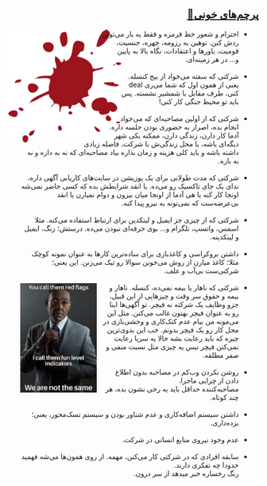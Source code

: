 <h2 id="redflags" dir="rtl"><a class="header" href="#redflags">پرچم‌های خونی🚩</a></h2>

<img src="assets/blood.png" alt="blood photo" style="float:left; max-width: 45%; height:auto; border-radius: 0; shape-outside: circle();">

<ul dir="rtl">
    <li>احترام و شعور خط قرمزه و فقط یه بار می‌تونن ردش کنن. توهین به رزومه، چهره، جنسیت، قومیت، باورها و اعتقادات، نگاه بالا به پایین و... در هر زمینه‌ای.</li>
    <br>
    <li>شرکتی که سفته می‌خواد از بیخ کنسله. یعنی از همون اول که شما می‌ری deal کنی، طرف مقابل با شمشیر نشسته. پس باید تو محیط جنگی کار کنی!</li>
    <br>
    <li>شرکتی که از اولین مصاحبه‌ای که می‌خواد انجام بده، اصرار به حضوری بودن جلسه داره. آدما کار دارن، زندگی دارن، ممکنه یکی شهر دیگه‌ای باشه، یا محل زندگی‌ش با شرکت، فاصله زیادی داشته باشه و باید کلی هزینه و زمان بذاره بیاد مصاحبه‌ای که نه به داره و نه به باره.</li>
    <br>
    <li>شرکتی که مدت طولانی برای یک پوزیشن در سایت‌های کاریابی آگهی داره، ندای یک جای تاکسیک رو می‌ده. یا انقد شرایطش بده که کسی حاضر نمی‌شه اونجا کار کنه یا هی آدما از اونجا میان بیرون و دوام نمیارن یا انقد بی‌عرضه‌ست که نمی‌تونه یه نیرو پیدا کنه.</li>
    <br>
    <li>شرکتی که از چیزی جز ایمیل و لینکدین برای ارتباط استفاده می‌کنه. مثلا اسمس، واتسپ، تلگرام و... بوی حرفه‌ای نبودن می‌ده. درستش؛ زنگ، ایمیل و لینکدینه.</li>
    <br>
    <li>داشتن بروکراسی و کاغذ‌بازی برای ساده‌ترین کارها به عنوان نمونه کوچک مثلا؛ کاغذ میارن از روش می‌خونن سوالا رو تیک می‌زنن. این یعنی؛ شرکتی‌ست بی‌آب و علف‌.</li>
    <br>
    <img src="assets/redflag_meme.jpg" alt="gus fring redflag meme" style="float:left; max-width: 35%; height:auto; border-radius: 0; margin-right:10px">
    <li>شرکتی که ناهار یا بیمه نمی‌ده، کنسله. ناهار و بیمه و حقوق سر وقت و چیزهایی از این قبیل، جزو وظایف یک شرکته نه فیچر. تو آگهی‌ها اینا رو به عنوان فیچر بهتون غالب می‌کنن. مثل این می‌مونه من بیام عدم کتک‌کاری و وحشی‌بازی در محل کار رو یک فیچر بدونم. خب این بدوی‌ترین چیزه که باید رعایت بشه حالا یه سریا رعایت نمی‌کنن فیچر نیس یه چیزی مثل نسبت منفی و صفر مطلقه.</li>
    <br>
    <li>روشن نکردن وب‌کم در مصاحبه بدون اطلاع دادن از چرایی ماجرا. <br>مصاحبه‌کننده حداقل باید یه رخی نشون بده، هر چند کوتاه.</li>
    <br>
    <li>داشتن سیستم اضافه‌کاری و عدم شناور بودن و سیستم‌ تسک‌محور، یعنی؛ برده‌داری.</li>
    <br>
    <li>عدم وجود نیروی منابع انسانی در شرکت.</li>
    <br>
    <li>سابقه افرادی که در شرکتی کار می‌کنن، مهمه. از روی همون‌ها می‌شه فهمید حدودا چه تفکری دارند.<br> رنگ رخساره خبر میدهد از سر درون.</li>
</ul>
